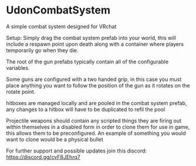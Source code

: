 # UdonCombatSystem
A simple combat system designed for VRchat


Setup:
Simply drag the combat system prefab into your world, this will include a respawn point upon death along with a container where players temporarily go when they die.

The root of the gun prefabs typically contain all of the configurable variables.

Some guns are configured with a two handed grip, in this case you must place anything you want to follow the position of the gun as it rotates on the rotate point.

hitboxes are managed locally and are pooled in the combat system prefab, any changes to a hitbox will have to be duplicated to refil the pool

Projectile weapons should contain any scripted things they are firing out within themselves in a disabled form in order to clone them for use in game, this allows them to be preconfigured. An example of something you would want to clone would be a physical bullet

For further support and possible updates join this discord: https://discord.gg/cvF8JEhrq7
